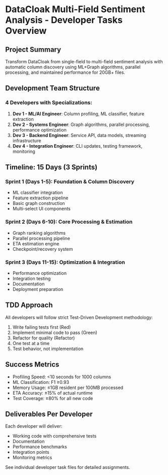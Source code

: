 # DataCloak Multi-Field Sentiment Analysis - Developer Tasks Overview

## Project Summary
Transform DataCloak from single-field to multi-field sentiment analysis with automatic column discovery using ML+Graph algorithms, parallel processing, and maintained performance for 20GB+ files.

## Development Team Structure

### 4 Developers with Specializations:
1. **Dev 1 - ML/AI Engineer**: Column profiling, ML classifier, feature extraction
2. **Dev 2 - Systems Engineer**: Graph algorithms, parallel processing, performance optimization  
3. **Dev 3 - Backend Engineer**: Service API, data models, streaming infrastructure
4. **Dev 4 - Integration Engineer**: CLI updates, testing framework, monitoring

## Timeline: 15 Days (3 Sprints)

### Sprint 1 (Days 1-5): Foundation & Column Discovery
- ML classifier integration
- Feature extraction pipeline
- Basic graph construction
- Multi-select UI components

### Sprint 2 (Days 6-10): Core Processing & Estimation
- Graph ranking algorithms
- Parallel processing pipeline
- ETA estimation engine
- Checkpoint/recovery system

### Sprint 3 (Days 11-15): Optimization & Integration
- Performance optimization
- Integration testing
- Documentation
- Deployment preparation

## TDD Approach
All developers will follow strict Test-Driven Development methodology:
1. Write failing tests first (Red)
2. Implement minimal code to pass (Green)
3. Refactor for quality (Refactor)
4. One test at a time
5. Test behavior, not implementation

## Success Metrics
- Profiling Speed: <10 seconds for 1000 columns
- ML Classification: F1 ≥0.93
- Memory Usage: ≤1GB resident per 100MB processed
- ETA Accuracy: ±15% of actual runtime
- Test Coverage: ≥80% for all new code

## Deliverables Per Developer
Each developer will deliver:
- Working code with comprehensive tests
- Documentation
- Performance benchmarks
- Integration points
- Monitoring metrics

See individual developer task files for detailed assignments.